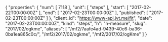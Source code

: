 {
  "properties": {
    "num": [
      7118
    ],
    "unit": [
      "steps"
    ],
    "start": [
      "2017-02-22T00:00:00Z"
    ],
    "end": [
      "2017-02-23T00:00:00Z"
    ],
    "published": [
      "2017-02-23T00:00:00Z"
    ]
  },
  "client_id": "https://www-api.jvt.me/fit",
  "date": "2017-02-23T00:00:00Z",
  "kind": "steps",
  "h": "h-measure",
  "slug": "2017/02/ogkme",
  "aliases": [
    "/mf2/7aafe4ad-9439-40c6-ba36-0ba1ea865c0c/",
    "/mf2/2017/02/ogkme",
    "/mf2/2017/02/ogKme"
  ]
}
